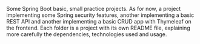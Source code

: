 Some Spring Boot basic, small practice projects. As for now, a project implementing some Spring security features, another implementing a basic REST API and another implementing a basic CRUD app with Thymeleaf on the frontend.
Each folder is a project with its own README file, explaining more carefully the dependencies, technologies used and usage.
